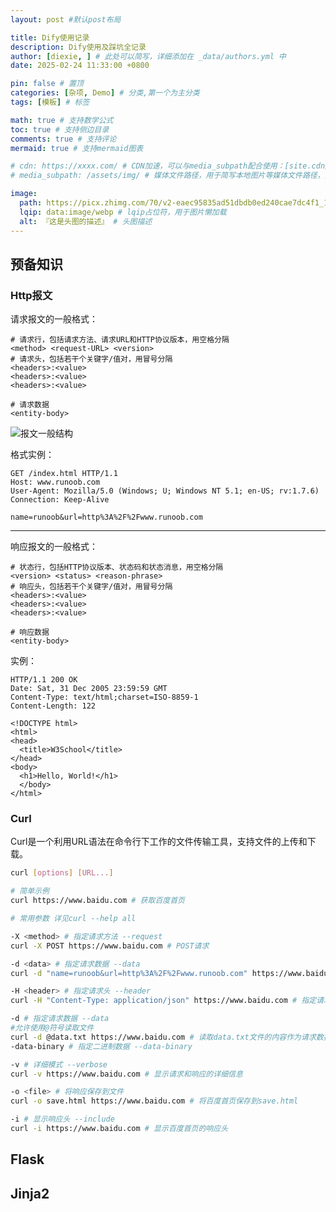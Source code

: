 ```yaml
---
layout: post #默认post布局

title: Dify使用记录
description: Dify使用及踩坑全记录
author: [diexie, ] # 此处可以简写，详细添加在 _data/authors.yml 中
date: 2025-02-24 11:33:00 +0800

pin: false # 置顶
categories: [杂项, Demo] # 分类,第一个为主分类
tags: [模板] # 标签

math: true # 支持数学公式
toc: true # 支持侧边目录
comments: true # 支持评论
mermaid: true # 支持mermaid图表

# cdn: https://xxxx.com/ # CDN加速，可以与media_subpath配合使用：[site.cdn/][page.media_subpath/]file.ext
# media_subpath: /assets/img/ # 媒体文件路径，用于简写本地图片等媒体文件路径，注意：封面图路径**会受影响**

image:
  path: https://picx.zhimg.com/70/v2-eaec95835ad51dbdb0ed240cae7dc4f1_1440w.avis?source=172ae18b&biz_tag=Post # 封面图
  lqip: data:image/webp # lqip占位符，用于图片懒加载
  alt: 『这是头图的描述』 # 头图描述
---
```


## 预备知识

### Http报文

请求报文的一般格式：

```
# 请求行，包括请求方法、请求URL和HTTP协议版本，用空格分隔
<method> <request-URL> <version> 
# 请求头，包括若干个关键字/值对，用冒号分隔
<headers>:<value>
<headers>:<value>
<headers>:<value>

# 请求数据
<entity-body>
```

![报文一般结构](https://www.runoob.com/wp-content/uploads/2013/11/2012072810301161.png)

格式实例：

```
GET /index.html HTTP/1.1
Host: www.runoob.com
User-Agent: Mozilla/5.0 (Windows; U; Windows NT 5.1; en-US; rv:1.7.6)
Connection: Keep-Alive

name=runoob&url=http%3A%2F%2Fwww.runoob.com
```

----

响应报文的一般格式：

```
# 状态行，包括HTTP协议版本、状态码和状态消息，用空格分隔
<version> <status> <reason-phrase>
# 响应头，包括若干个关键字/值对，用冒号分隔
<headers>:<value>
<headers>:<value>
<headers>:<value>

# 响应数据
<entity-body>
```

实例：

```
HTTP/1.1 200 OK
Date: Sat, 31 Dec 2005 23:59:59 GMT
Content-Type: text/html;charset=ISO-8859-1
Content-Length: 122

<!DOCTYPE html>
<html>
<head>
  <title>W3School</title>
</head>
<body>
  <h1>Hello, World!</h1>
  </body>
</html>
```

### Curl

Curl是一个利用URL语法在命令行下工作的文件传输工具，支持文件的上传和下载。

```bash
curl [options] [URL...]

# 简单示例
curl https://www.baidu.com # 获取百度首页

# 常用参数 详见curl --help all

-X <method> # 指定请求方法 --request
curl -X POST https://www.baidu.com # POST请求

-d <data> # 指定请求数据 --data
curl -d "name=runoob&url=http%3A%2F%2Fwww.runoob.com" https://www.baidu.com # POST请求

-H <header> # 指定请求头 --header
curl -H "Content-Type: application/json" https://www.baidu.com # 指定请求头

-d # 指定请求数据 --data
#允许使用@符号读取文件
curl -d @data.txt https://www.baidu.com # 读取data.txt文件的内容作为请求数据
-data-binary # 指定二进制数据 --data-binary

-v # 详细模式 --verbose
curl -v https://www.baidu.com # 显示请求和响应的详细信息

-o <file> # 将响应保存到文件
curl -o save.html https://www.baidu.com # 将百度首页保存到save.html

-i # 显示响应头 --include
curl -i https://www.baidu.com # 显示百度首页的响应头

```



## Flask

## Jinja2
